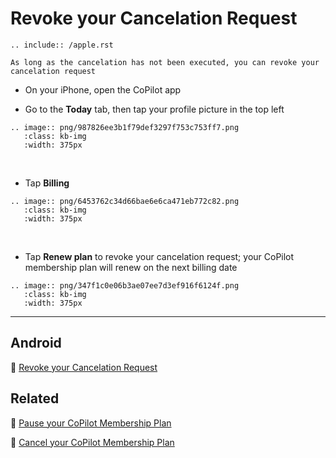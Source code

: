 # Revoke your Cancelation Request

```{eval-rst}
.. include:: /apple.rst
```

```{note}
As long as the cancelation has not been executed, you can revoke your cancelation request
```

- On your iPhone, open the CoPilot app

- Go to the **Today** tab, then tap your profile picture in the top left

```{eval-rst}
.. image:: png/987826ee3b1f79def3297f753c753ff7.png
   :class: kb-img
   :width: 375px
```

&nbsp;

- Tap **Billing**

```{eval-rst}
.. image:: png/6453762c34d66bae6e6ca471eb772c82.png
   :class: kb-img
   :width: 375px
```

&nbsp;

- Tap **Renew plan** to revoke your cancelation request; your CoPilot membership plan will renew on the next billing date

```{eval-rst}
.. image:: png/347f1c0e06b3ae07ee7d3ef916f6124f.png
   :class: kb-img
   :width: 375px
```

---

## Android

📌 [Revoke your Cancelation Request](android/revoke-cancelation.md)

## Related

📌 [Pause your CoPilot Membership Plan](pause.md)

📌 [Cancel your CoPilot Membership Plan](cancel.md)
